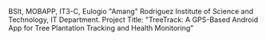 BSIt, MOBAPP, IT3-C, Eulogio "Amang" Rodriguez Institute of Science and Technology, IT Department. Project Title: "TreeTrack: A GPS-Based Android App for Tree Plantation Tracking and Health Monitoring"
